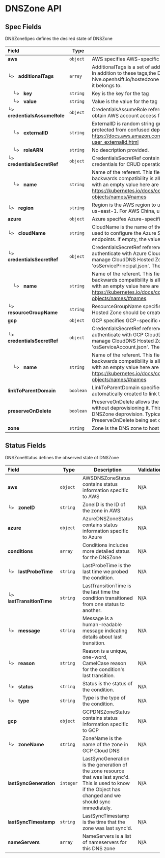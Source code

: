 # DNSZone API

## Spec Fields

DNSZoneSpec defines the desired state of DNSZone

| Field | Type | Description | Validations |
|:---|---|---|---|
|  **aws** | `object` | AWS specifies AWS-specific cloud configuration | N/A |
| └>&nbsp;&nbsp; **additionalTags** | `array` | AdditionalTags is a set of additional tags to set on the DNS hosted zone. In addition to these tags,the DNS Zone controller will set a hive.openhsift.io/hostedzone tag identifying the HostedZone record that it belongs to. | N/A |
| &nbsp;&nbsp;&nbsp;&nbsp;└>&nbsp;&nbsp; **key** | `string` | Key is the key for the tag | N/A |
| &nbsp;&nbsp;&nbsp;&nbsp;└>&nbsp;&nbsp; **value** | `string` | Value is the value for the tag | N/A |
| └>&nbsp;&nbsp; **credentialsAssumeRole** | `object` | CredentialsAssumeRole refers to the IAM role that must be assumed to obtain AWS account access for the DNS CRUD operations. | N/A |
| &nbsp;&nbsp;&nbsp;&nbsp;└>&nbsp;&nbsp; **externalID** | `string` | ExternalID is random string generated by platform so that assume role is protected from confused deputy problem. more info: https://docs.aws.amazon.com/IAM/latest/UserGuide/id_roles_create_for-user_externalid.html | N/A |
| &nbsp;&nbsp;&nbsp;&nbsp;└>&nbsp;&nbsp; **roleARN** | `string` | No description provided. | N/A |
| └>&nbsp;&nbsp; **credentialsSecretRef** | `object` | CredentialsSecretRef contains a reference to a secret that contains AWS credentials for CRUD operations | N/A |
| &nbsp;&nbsp;&nbsp;&nbsp;└>&nbsp;&nbsp; **name** | `string` | Name of the referent. This field is effectively required, but due to backwards compatibility is allowed to be empty. Instances of this type with an empty value here are almost certainly wrong. More info: https://kubernetes.io/docs/concepts/overview/working-with-objects/names/#names | N/A |
| └>&nbsp;&nbsp; **region** | `string` | Region is the AWS region to use for route53 operations. This defaults to us-east-1. For AWS China, use cn-northwest-1. | N/A |
|  **azure** | `object` | Azure specifes Azure-specific cloud configuration | N/A |
| └>&nbsp;&nbsp; **cloudName** | `string` | CloudName is the name of the Azure cloud environment which can be used to configure the Azure SDK with the appropriate Azure API endpoints. If empty, the value is equal to "AzurePublicCloud". | N/A |
| └>&nbsp;&nbsp; **credentialsSecretRef** | `object` | CredentialsSecretRef references a secret that will be used to authenticate with Azure CloudDNS. It will need permission to create and manage CloudDNS Hosted Zones. Secret should have a key named 'osServicePrincipal.json'. The credentials must specify the project to use. | N/A |
| &nbsp;&nbsp;&nbsp;&nbsp;└>&nbsp;&nbsp; **name** | `string` | Name of the referent. This field is effectively required, but due to backwards compatibility is allowed to be empty. Instances of this type with an empty value here are almost certainly wrong. More info: https://kubernetes.io/docs/concepts/overview/working-with-objects/names/#names | N/A |
| └>&nbsp;&nbsp; **resourceGroupName** | `string` | ResourceGroupName specifies the Azure resource group in which the Hosted Zone should be created. | N/A |
|  **gcp** | `object` | GCP specifies GCP-specific cloud configuration | N/A |
| └>&nbsp;&nbsp; **credentialsSecretRef** | `object` | CredentialsSecretRef references a secret that will be used to authenticate with GCP CloudDNS. It will need permission to create and manage CloudDNS Hosted Zones. Secret should have a key named 'osServiceAccount.json'. The credentials must specify the project to use. | N/A |
| &nbsp;&nbsp;&nbsp;&nbsp;└>&nbsp;&nbsp; **name** | `string` | Name of the referent. This field is effectively required, but due to backwards compatibility is allowed to be empty. Instances of this type with an empty value here are almost certainly wrong. More info: https://kubernetes.io/docs/concepts/overview/working-with-objects/names/#names | N/A |
|  **linkToParentDomain** | `boolean` | LinkToParentDomain specifies whether DNS records should be automatically created to link this DNSZone with a parent domain. | N/A |
|  **preserveOnDelete** | `boolean` | PreserveOnDelete allows the user to disconnect a DNSZone from Hive without deprovisioning it. This can also be used to abandon ongoing DNSZone deprovision. Typically set automatically due to PreserveOnDelete being set on a ClusterDeployment. | N/A |
|  **zone** | `string` | Zone is the DNS zone to host | N/A |
## Status Fields

DNSZoneStatus defines the observed state of DNSZone

| Field | Type | Description | Validations |
|:---|---|---|---|
|  **aws** | `object` | AWSDNSZoneStatus contains status information specific to AWS | N/A |
| └>&nbsp;&nbsp; **zoneID** | `string` | ZoneID is the ID of the zone in AWS | N/A |
|  **azure** | `object` | AzureDNSZoneStatus contains status information specific to Azure | N/A |
|  **conditions** | `array` | Conditions includes more detailed status for the DNSZone | N/A |
| └>&nbsp;&nbsp; **lastProbeTime** | `string` | LastProbeTime is the last time we probed the condition. | N/A |
| └>&nbsp;&nbsp; **lastTransitionTime** | `string` | LastTransitionTime is the last time the condition transitioned from one status to another. | N/A |
| └>&nbsp;&nbsp; **message** | `string` | Message is a human-readable message indicating details about last transition. | N/A |
| └>&nbsp;&nbsp; **reason** | `string` | Reason is a unique, one-word, CamelCase reason for the condition's last transition. | N/A |
| └>&nbsp;&nbsp; **status** | `string` | Status is the status of the condition. | N/A |
| └>&nbsp;&nbsp; **type** | `string` | Type is the type of the condition. | N/A |
|  **gcp** | `object` | GCPDNSZoneStatus contains status information specific to GCP | N/A |
| └>&nbsp;&nbsp; **zoneName** | `string` | ZoneName is the name of the zone in GCP Cloud DNS | N/A |
|  **lastSyncGeneration** | `integer` | LastSyncGeneration is the generation of the zone resource that was last sync'd. This is used to know if the Object has changed and we should sync immediately. | N/A |
|  **lastSyncTimestamp** | `string` | LastSyncTimestamp is the time that the zone was last sync'd. | N/A |
|  **nameServers** | `array` | NameServers is a list of nameservers for this DNS zone | N/A |
